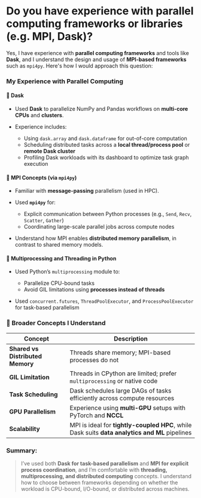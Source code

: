 # Do you have experience with parallel computing frameworks or libraries (e.g. MPI, Dask)?

Yes, I have experience with **parallel computing frameworks** and tools like **Dask**, and I understand the design and usage of **MPI-based frameworks** such as `mpi4py`. Here's how I would approach this question:

### My Experience with Parallel Computing

#### 🔹 **Dask**

- Used **Dask** to parallelize NumPy and Pandas workflows on **multi-core CPUs** and **clusters**.
- Experience includes:

  - Using `dask.array` and `dask.dataframe` for out-of-core computation
  - Scheduling distributed tasks across a **local thread/process pool** or **remote Dask cluster**
  - Profiling Dask workloads with its dashboard to optimize task graph execution

#### 🔹 **MPI Concepts (via `mpi4py`)**

- Familiar with **message-passing** parallelism (used in HPC).
- Used **`mpi4py`** for:

  - Explicit communication between Python processes (e.g., `Send`, `Recv`, `Scatter`, `Gather`)
  - Coordinating large-scale parallel jobs across compute nodes

- Understand how MPI enables **distributed memory parallelism**, in contrast to shared memory models.

#### 🔹 **Multiprocessing and Threading in Python**

- Used Python’s `multiprocessing` module to:

  - Parallelize CPU-bound tasks
  - Avoid GIL limitations using **processes instead of threads**

- Used `concurrent.futures`, `ThreadPoolExecutor`, and `ProcessPoolExecutor` for task-based parallelism

### 🧠 Broader Concepts I Understand

| Concept                          | Description                                                                                    |
| -------------------------------- | ---------------------------------------------------------------------------------------------- |
| **Shared vs Distributed Memory** | Threads share memory; MPI-based processes do not                                               |
| **GIL Limitation**               | Threads in CPython are limited; prefer `multiprocessing` or native code                        |
| **Task Scheduling**              | Dask schedules large DAGs of tasks efficiently across compute resources                        |
| **GPU Parallelism**              | Experience using **multi-GPU** setups with PyTorch and **NCCL**                                |
| **Scalability**                  | MPI is ideal for **tightly-coupled HPC**, while Dask suits **data analytics and ML** pipelines |

### Summary:

> I’ve used both **Dask for task-based parallelism** and **MPI for explicit process coordination**, and I’m comfortable with **threading, multiprocessing, and distributed computing** concepts. I understand how to choose between frameworks depending on whether the workload is CPU-bound, I/O-bound, or distributed across machines.
